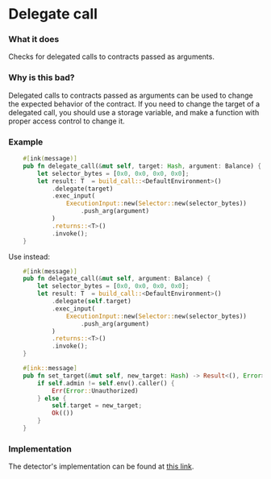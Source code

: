 # Delegate call

### What it does

Checks for delegated calls to contracts passed as arguments.

### Why is this bad?

Delegated calls to contracts passed as arguments can be used to change the expected behavior of the contract. If you need to change the target of a delegated call, you should use a storage variable, and make a function with proper access control to change it.

### Example

```rust
    #[ink(message)]
    pub fn delegate_call(&mut self, target: Hash, argument: Balance) {
        let selector_bytes = [0x0, 0x0, 0x0, 0x0];
        let result: T  = build_call::<DefaultEnvironment>()
            .delegate(target)
            .exec_input(
                ExecutionInput::new(Selector::new(selector_bytes))
                    .push_arg(argument)
            )
            .returns::<T>()
            .invoke();
    }
```

Use instead:

```rust
    #[ink(message)]
    pub fn delegate_call(&mut self, argument: Balance) {
        let selector_bytes = [0x0, 0x0, 0x0, 0x0];
        let result: T  = build_call::<DefaultEnvironment>()
            .delegate(self.target)
            .exec_input(
                ExecutionInput::new(Selector::new(selector_bytes))
                    .push_arg(argument)
            )
            .returns::<T>()
            .invoke();
    }

    #[ink::message]
    pub fn set_target(&mut self, new_target: Hash) -> Result<(), Error> {
        if self.admin != self.env().caller() {
            Err(Error::Unauthorized)
        } else {
            self.target = new_target;
            Ok(())
        }
    }

```

### Implementation

The detector's implementation can be found at [this link](https://github.com/CoinFabrik/scout/tree/main/detectors/delegate-call).
